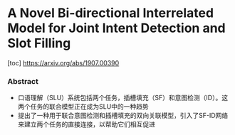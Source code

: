 # A Novel Bi-directional Interrelated Model for Joint Intent Detection and Slot Filling
[toc]
https://arxiv.org/abs/1907.00390

### Abstract
- 口语理解（SLU）系统包括两个任务，插槽填充（SF）和意图检测（ID）。这两个任务的联合模型正在成为SLU中的一种趋势
- 提出了一种用于联合意图检测和插槽填充的双向关联模型，引入了SF-ID网络来建立两个任务的直接连接，以帮助它们相互促进




